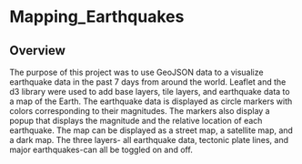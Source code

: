 # Mapping_Earthquakes

## Overview

 The purpose of this project was to use GeoJSON data to a visualize earthquake data in the past 7 days from around the world.  Leaflet and the d3 library were used to add base layers, tile layers, and earthquake data to a map of the Earth.
 The earthquake data is displayed as circle markers with colors corresponding to their magnitudes.  The markers also display a popup that displays the magnitude and the relative location of each earthquake.  The map can be displayed as a street map, a satellite map, and a dark map.  The three layers- all earthquake data, tectonic plate lines, and major earthquakes-can all be toggled on and off.